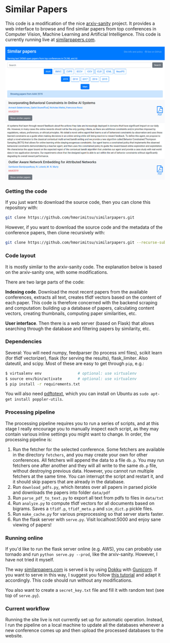 
# Similar Papers

This code is a modification of the nice [arxiv-sanity](https://github.com/karpathy/arxiv-sanity-preserver) project. It provides a web interface to browse and find similar papers from top conferences in Computer Vision, Machine Learning and Artificial Intelligence.  This code is currently running live at [similarpapers.com](https://similarpapers.com/).

![user interface](ui.jpg)

### Getting the code

If you just want to download the source code, then you can clone this repository with:
```bash
git clone https://github.com/hmorimitsu/similarpapers.git
```

However, if you want to download the source code and the metadata of the conference papers, then clone recursively with:
```bash
git clone https://github.com/hmorimitsu/similarpapers.git --recurse-submodules
```

### Code layout

It is mostly similar to the arxiv-sanity code. The explanation below is based on the arxiv-sanity one, with some modifications.

There are two large parts of the code:

**Indexing code**. Download the most recent papers from the available conferences, extracts all text, creates tfidf vectors based on the content of each paper. This code is therefore concerned with the backend scraping and computation: building up a database of papers, calculating content vectors, creating thumbnails, computing paper similarities, etc.

**User interface**. Then there is a web server (based on Flask) that allows searching through the database and filtering papers by similarity, etc.

### Dependencies

Several: You will need numpy, feedparser (to process xml files), scikit learn (for tfidf vectorizer), flask (for serving the results), flask_limiter. Also dateutil, and scipy. Most of these are easy to get through `pip`, e.g.:

```bash
$ virtualenv env                # optional: use virtualenv
$ source env/bin/activate       # optional: use virtualenv
$ pip install -r requirements.txt
```

You will also need [pdftotext](https://poppler.freedesktop.org/), which you can install on Ubuntu as `sudo apt-get install poppler-utils`.

### Processing pipeline

The processing pipeline requires you to run a series of scripts, and at this stage I really encourage you to manually inspect each script, as they may contain various inline settings you might want to change. In order, the processing pipeline is:

1. Run the fetcher for the selected conference. Some fetchers are available in the directory `fetchers`, and you may create your own for other conferences. All fetchers will append the data to a file `db.p`. You may run fetchers one after another and they will all write to the same `db.p` file, without destroying previous data. However, you cannot run multiple fetchers at the same time. You can interrupt the script and restart it, and it should skip papers that are already in the database.
2. Run `download_pdfs.py`, which iterates over all papers in parsed pickle and downloads the papers into folder `data/pdf`
3. Run `parse_pdf_to_text.py` to export all text from pdfs to files in `data/txt`
4. Run `analyze.py` to compute tfidf vectors for all documents based on bigrams. Saves a `tfidf.p`, `tfidf_meta.p` and `sim_dict.p` pickle files.
5. Run `make_cache.py` for various preprocessing so that server starts faster.
6. Run the flask server with `serve.py`. Visit localhost:5000 and enjoy sane viewing of papers!

### Running online

If you'd like to run the flask server online (e.g. AWS), you can probably use tornado and run `python serve.py --prod`, like the arxiv-sanity. However, I have not tried it myself.

The way [similarpapers.com](https://similarpapers.com/) is served is by using [Dokku](http://dokku.viewdocs.io/dokku/) with [Gunicorn](https://gunicorn.org/). If you want to serve in this way, I suggest you follow [this tutorial](https://www.linode.com/docs/applications/containers/deploy-a-flask-application-with-dokku/) and adapt it accordingly. This code should run without any modifications.

You also want to create a `secret_key.txt` file and fill it with random text (see top of `serve.py`).

### Current workflow

Running the site live is not currently set up for automatic operation. Instead, I run the pipeline on a local machine to update all the databases whenever a new conference comes up and then upload the processed databases to the website.

